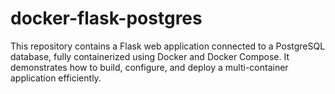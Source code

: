 # docker-flask-postgres
This repository contains a Flask web application connected to a PostgreSQL database, fully containerized using Docker and Docker Compose. It demonstrates how to build, configure, and deploy a multi-container application efficiently.
